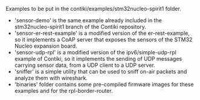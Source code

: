 Examples to be put in the contiki/examples/stm32nucleo-spirit1 folder.

* 'sensor-demo' is the same example already included in the stm32nucleo-spirit1 branch of the Contiki repository.
* 'sensor-er-rest-example' is a modified version of the er-rest-example, so it implements a CoAP server that exposes the sensors of the STM32 Nucleo expansion board.
* 'sensor-udp-rpl' is a modified version of the ipv6/simple-udp-rpl example of Contiki, so it implements the sending of UDP messages carrying  sensor data, from a UDP client to a UDP server.
* 'sniffer' is a simple utility that can be used to sniff on-air packets and analyze them with wireshark.
* 'binaries' folder contains some pre-compiled firmware images for these examples and for the rpl-border-router.

